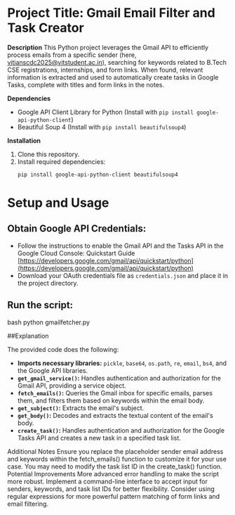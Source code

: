 # Project Title: Gmail Email Filter and Task Creator

**Description**
This Python project leverages the Gmail API to efficiently process emails from a specific sender (here, vitianscdc2025@vitstudent.ac.in), searching for keywords related to B.Tech CSE registrations, internships, and form links. When found, relevant information is extracted and used to automatically create tasks in Google Tasks, complete with titles and form links in the notes.

**Dependencies**

* Google API Client Library for Python (Install with `pip install google-api-python-client`)
* Beautiful Soup 4 (Install with `pip install beautifulsoup4`)

**Installation**

1. Clone this repository.
2. Install required dependencies: 
   ```bash
   pip install google-api-python-client beautifulsoup4

# Setup and Usage

## Obtain Google API Credentials:

* Follow the instructions to enable the Gmail API and the Tasks API in the Google Cloud Console: Quickstart Guide [https://developers.google.com/gmail/api/quickstart/python](https://developers.google.com/gmail/api/quickstart/python)
* Download your OAuth credentials file as `credentials.json` and place it in the project directory.

## Run the script:
   bash
   python gmailfetcher.py

##Explanation

The provided code does the following:

* **Imports necessary libraries:** `pickle`, `base64`, `os.path`, `re`, `email`, `bs4`, and the Google API libraries.
* **`get_gmail_service()`:** Handles authentication and authorization for the Gmail API, providing a service object.
* **`fetch_emails()`:** Queries the Gmail inbox for specific emails, parses them, and filters them based on keywords within the email body.
* **`get_subject()`:** Extracts the email's subject.
* **`get_body()`:** Decodes and extracts the textual content of the email's body.
* **`create_task()`:** Handles authentication and authorization for the Google Tasks API and creates a new task in a specified task list.

Additional Notes
Ensure you replace the placeholder sender email address and keywords within the fetch_emails() function to customize it for your use case.
You may need to modify the task list ID in the create_task() function.
Potential Improvements
More advanced error handling to make the script more robust.
Implement a command-line interface to accept input for senders, keywords, and task list IDs for better flexibility.
Consider using regular expressions for more powerful pattern matching of form links and email filtering.
